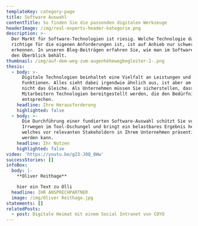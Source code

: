 ```yaml
---
templateKey: category-page
title: Software Auswahl
contentTitle: So finden Sie die passenden digitalen Werkzeuge
headerImage: /img/real-experts-header-kategorie.png
description: >-
  Der Markt für Software-Technologien ist riesig. Welche Technologie dabei die
  richtige für die eigenen Anforderungen ist, ist auf Anhieb nur schwer zu
  erkennen. In unseren Blog-Beiträgen erfahren Sie, wie man im Software-Jungle
  den Überblick behält. 
thumbnail: /img/auf-dem-weg-zum-augenhöhewegbegleiter-2-.png
thesis:
  - body: >-
      Digitale Technologien beinhaltet eine Vielfalt an Leistungen und
      Funktionen. Alles sieht dabei irgendwie ähnlich aus, ist aber am Ende doch
      nicht das Gleiche. Als Unternehmen müssen Sie sicherstellen, dass
      Mitarbeitern Technologien bereitgestellt werden, die den Bedürfnissen
      entsprechen.
    headline: Ihre Herausforderung
    highlighted: false
  - body: >-
      Die Durchführung einer fundierten Software-Auswahl schützt Sie vor
      Irrwegen im Tool-Dschungel und bringt ein belastbares Ergebnis hervor,
      welches vor relevanten Stakeholdern in Ihrem Unternehmen präsentiert
      werden kann.
    headline: Ihr Nutzen
    highlighted: false
video: 'https://youtu.be/g23-J0Q_8Ww'
successStories: []
infoBox:
  body: |-
    **Oliver Reithage**

    hier ein Text zu Olli
  headline: IHR ANSPRECHPARTNER
  image: /img/Oliver Reithage.jpg
statements: []
relatedPosts:
  - post: Digitale Heimat mit einem Social Intranet von COYO
---
```


